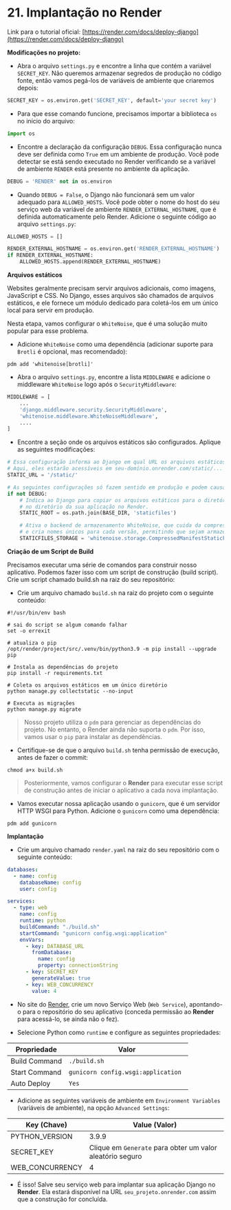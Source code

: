 # 21. Implantação no Render

Link para o tutorial oficial: [https://render.com/docs/deploy-django](https://render.com/docs/deploy-django)

**Modificações no projeto:**

- Abra o arquivo `settings.py` e encontre a linha que contém a variável` SECRET_KEY`. Não queremos armazenar segredos de produção no código fonte, então vamos pegá-los de variáveis de ambiente que criaremos depois:

```python
SECRET_KEY = os.environ.get('SECRET_KEY', default='your secret key')
```

- Para que esse comando funcione, precisamos importar a biblioteca `os` no início do arquivo:

```python
import os
```

- Encontre a declaração da configuração `DEBUG`. Essa configuração nunca deve ser definida como `True` em um ambiente de produção. Você pode detectar se está sendo executado no Render verificando se a variável de ambiente `RENDER` está presente no ambiente da aplicação.

```python
DEBUG = 'RENDER' not in os.environ
```

- Quando `DEBUG = False`, o Django não funcionará sem um valor adequado para `ALLOWED_HOSTS`. Você pode obter o nome do host do seu serviço web da variável de ambiente `RENDER_EXTERNAL_HOSTNAME`, que é definida automaticamente pelo Render. Adicione o seguinte código ao arquivo `settings.py`:

```python
ALLOWED_HOSTS = []

RENDER_EXTERNAL_HOSTNAME = os.environ.get('RENDER_EXTERNAL_HOSTNAME')
if RENDER_EXTERNAL_HOSTNAME:
    ALLOWED_HOSTS.append(RENDER_EXTERNAL_HOSTNAME)
```

**Arquivos estáticos**

Websites geralmente precisam servir arquivos adicionais, como imagens, JavaScript e CSS. No Django, esses arquivos são chamados de arquivos estáticos, e ele fornece um módulo dedicado para coletá-los em um único local para servir em produção.

Nesta etapa, vamos configurar o `WhiteNoise`, que é uma solução muito popular para esse problema.

- Adicione `WhiteNoise` como uma dependência (adicionar suporte para `Brotli` é opcional, mas recomendado):

```shell
pdm add 'whitenoise[brotli]'
```

- Abra o arquivo `settings.py`, encontre a lista `MIDDLEWARE` e adicione o middleware `WhiteNoise` logo após o `SecurityMiddleware`:

```python
MIDDLEWARE = [
    ...
    'django.middleware.security.SecurityMiddleware',
    'whitenoise.middleware.WhiteNoiseMiddleware',
    ....
]
```

- Encontre a seção onde os arquivos estáticos são configurados. Aplique as seguintes modificações:

```python
# Essa configuração informa ao Django em qual URL os arquivos estáticos serão servidos ao usuário.
# Aqui, eles estarão acessíveis em seu-domínio.onrender.com/static/...
STATIC_URL = '/static/'

# As seguintes configurações só fazem sentido em produção e podem causar problemas em ambientes de desenvolvimento.
if not DEBUG:
    # Indica ao Django para copiar os arquivos estáticos para o diretório `staticfiles`
    # no diretório da sua aplicação no Render.
    STATIC_ROOT = os.path.join(BASE_DIR, 'staticfiles')

    # Ativa o backend de armazenamento WhiteNoise, que cuida da compressão dos arquivos estáticos
    # e cria nomes únicos para cada versão, permitindo que sejam armazenados em cache com segurança para sempre.
    STATICFILES_STORAGE = 'whitenoise.storage.CompressedManifestStaticFilesStorage'
```

**Criação de um Script de Build**

Precisamos executar uma série de comandos para construir nosso aplicativo. Podemos fazer isso com um script de construção (build script). Crie um script chamado build.sh na raiz do seu repositório:

- Crie um arquivo chamado `build.sh` na raiz do projeto com o seguinte conteúdo:

```shell
#!/usr/bin/env bash

# sai do script se algum comando falhar
set -o errexit

# atualiza o pip
/opt/render/project/src/.venv/bin/python3.9 -m pip install --upgrade pip

# Instala as dependências do projeto
pip install -r requirements.txt

# Coleta os arquivos estáticos em um único diretório
python manage.py collectstatic --no-input

# Executa as migrações
python manage.py migrate
```

> Nosso projeto utiliza o `pdm` para gerenciar as dependências do projeto. No entanto, o Render ainda não suporta o `pdm`. Por isso, vamos usar o `pip` para instalar as dependências.

- Certifique-se de que o arquivo `build.sh` tenha permissão de execução, antes de fazer o commit:

```shell
chmod a+x build.sh
```

> Posteriormente, vamos configurar o **Render** para executar esse script de construção antes de iniciar o aplicativo a cada nova implantação.

- Vamos executar nossa aplicação usando o `gunicorn`, que é um servidor HTTP WSGI para Python. Adicione o `gunicorn` como uma dependência:

```shell
pdm add gunicorn
```

**Implantação**

- Crie um arquivo chamado `render.yaml` na raiz do seu repositório com o seguinte conteúdo:

```yaml
databases:
  - name: config
    databaseName: config
    user: config

services:
  - type: web
    name: config
    runtime: python
    buildCommand: "./build.sh"
    startCommand: "gunicorn config.wsgi:application"
    envVars:
      - key: DATABASE_URL
        fromDatabase:
          name: config
          property: connectionString
      - key: SECRET_KEY
        generateValue: true
      - key: WEB_CONCURRENCY
        value: 4
```

- No site do [Render](https://dashboard.render.com/), crie um novo Serviço Web (`Web Service`), apontando-o para o repositório do seu aplicativo (conceda permissão ao **Render** para acessá-lo, se ainda não o fez).

- Selecione Python como `runtime` e configure as seguintes propriedades:

| Propriedade  | Valor                               |
|--------------|-------------------------------------|
| Build Command| `./build.sh`                        |
| Start Command| `gunicorn config.wsgi:application ` |
| Auto Deploy  | `Yes`                               |

- Adicione as seguintes variáveis de ambiente em `Environment Variables` (variáveis de ambiente), na opção `Advanced Settings`:

| Key (Chave)  | Value (Valor)                             |
|--------------|-------------------------------------------|
| PYTHON_VERSION  | 3.9.9                                  |
| SECRET_KEY      | Clique em `Generate` para obter um valor aleatório seguro  |
| WEB_CONCURRENCY | 4                                      |

- É isso! Salve seu serviço web para implantar sua aplicação Django no **Render**. Ela estará disponível na URL `seu_projeto.onrender.com` assim que a construção for concluída.
